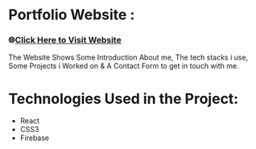 # Portfolio Website :

### 🌐[Click Here to Visit Website](https://nourelden-rihan.web.app/)

The Website Shows Some Introduction About me, The tech stacks i use, Some Projects i Worked on & A Contact Form to get in touch with me.

# Technologies Used in the Project:

- React
- CSS3
- Firebase
